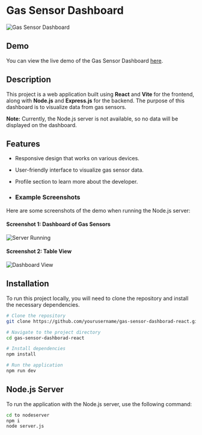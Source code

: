 # Gas Sensor Dashboard

![Gas Sensor Dashboard](https://kayukbb.github.io/gas-sensor-dashborad-react/images/screenshot.png) <!-- Replace with an actual image URL if available -->

## Demo

You can view the live demo of the Gas Sensor Dashboard [here](https://kayukbb.github.io/gas-sensor-dashborad-react/).

## Description

This project is a web application built using **React** and **Vite** for the frontend, along with **Node.js** and **Express.js** for the backend. The purpose of this dashboard is to visualize data from gas sensors.

**Note:** Currently, the Node.js server is not available, so no data will be displayed on the dashboard.

## Features

- Responsive design that works on various devices.
- User-friendly interface to visualize gas sensor data.
- Profile section to learn more about the developer.

- ### Example Screenshots

Here are some screenshots of the demo when running the Node.js server:

#### Screenshot 1: Dashboard of Gas Sensors
![Server Running](./gas.jpg) <!-- Replace with the path to your actual screenshot -->

#### Screenshot 2: Table View
![Dashboard View](./table.jpg) <!-- Replace with the path to your actual screenshot -->


## Installation

To run this project locally, you will need to clone the repository and install the necessary dependencies.

```bash
# Clone the repository
git clone https://github.com/yourusername/gas-sensor-dashborad-react.git

# Navigate to the project directory
cd gas-sensor-dashborad-react

# Install dependencies
npm install

# Run the application
npm run dev
```

## Node.js Server

To run the application with the Node.js server, use the following command:

```bash
cd to nodeserver
npm i
node server.js
